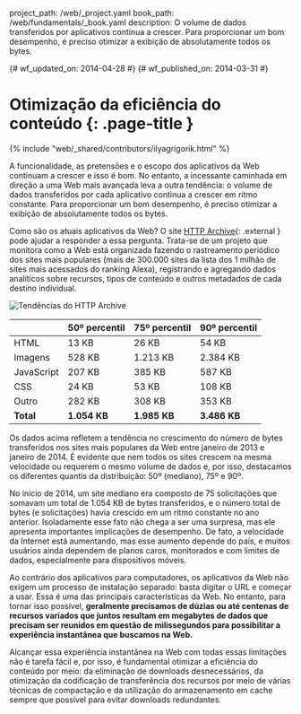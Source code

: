 project_path: /web/_project.yaml
book_path: /web/fundamentals/_book.yaml
description: O volume de dados transferidos por aplicativos continua a crescer. Para proporcionar um bom desempenho, é preciso otimizar a exibição de absolutamente todos os bytes.

{# wf_updated_on: 2014-04-28 #}
{# wf_published_on: 2014-03-31 #}

# Otimização da eficiência do conteúdo {: .page-title }

{% include "web/_shared/contributors/ilyagrigorik.html" %}



A funcionalidade, as pretensões e o escopo dos aplicativos da Web continuam a crescer e isso é bom. No entanto, a incessante caminhada em direção a uma Web mais avançada leva a outra tendência: o volume de dados transferidos por cada aplicativo continua a crescer em ritmo constante. Para proporcionar um bom desempenho, é preciso otimizar a exibição de absolutamente todos os bytes.


Como são os atuais aplicativos da Web? O site [HTTP Archive](http://httparchive.org/){: .external } pode ajudar a responder a essa pergunta. Trata-se de um projeto que monitora como a Web está organizada fazendo o rastreamento periódico dos sites mais populares (mais de 300.000 sites da lista dos 1 milhão de sites mais acessados do ranking Alexa), registrando e agregando dados analíticos sobre recursos, tipos de conteúdo e outros metadados de cada destino individual.

<img src="images/http-archive-trends.png" class="center" alt="Tendências do HTTP Archive">

<table>
<thead>
  <tr>
    <th></th>
    <th>50º percentil</th>
    <th>75º percentil</th>
    <th>90º percentil</th>
  </tr>
</thead>
<tr>
  <td data-th="tipo">HTML</td>
  <td data-th="50%">13 KB</td>
  <td data-th="75%">26 KB</td>
  <td data-th="90%">54 KB</td>
</tr>
<tr>
  <td data-th="tipo">Imagens</td>
  <td data-th="50%">528 KB</td>
  <td data-th="75%">1.213 KB</td>
  <td data-th="90%">2.384 KB</td>
</tr>
<tr>
  <td data-th="tipo">JavaScript</td>
  <td data-th="50%">207 KB</td>
  <td data-th="75%">385 KB</td>
  <td data-th="90%">587 KB</td>
</tr>
<tr>
  <td data-th="tipo">CSS</td>
  <td data-th="50%">24 KB</td>
  <td data-th="75%">53 KB</td>
  <td data-th="90%">108 KB</td>
</tr>
<tr>
  <td data-th="tipo">Outro</td>
  <td data-th="50%">282 KB</td>
  <td data-th="75%">308 KB</td>
  <td data-th="90%">353 KB</td>
</tr>
<tr>
  <td data-th="tipo"><strong>Total</strong></td>
  <td data-th="50%"><strong>1.054 KB</strong></td>
  <td data-th="75%"><strong>1.985 KB</strong></td>
  <td data-th="90%"><strong>3.486 KB</strong></td>
</tr>
</table>

Os dados acima refletem a tendência no crescimento do número de bytes transferidos nos sites mais populares da Web entre janeiro de 2013 e janeiro de 2014. É evidente que nem todos os sites crescem na mesma velocidade ou requerem o mesmo volume de dados e, por isso, destacamos os diferentes quantis da distribuição: 50º (mediano), 75º e 90º.

No início de 2014, um site mediano era composto de 75 solicitações que somavam um total de 1.054 KB de bytes transferidos, e o número total de bytes (e solicitações) havia crescido em um ritmo constante no ano anterior. Isoladamente esse fato não chega a ser uma surpresa, mas ele apresenta importantes implicações de desempenho. De fato, a velocidade da Internet está aumentando, mas esse aumento depende do país, e muitos usuários ainda dependem de planos caros, monitorados e com limites de dados, especialmente para dispositivos móveis.

Ao contrário dos aplicativos para computadores, os aplicativos da Web não exigem um processo de instalação separado: basta digitar o URL e começar a usar. Essa é uma das principais características da Web. No entanto, para tornar isso possível, **geralmente precisamos de dúzias ou até centenas de recursos variados que juntos resultam em megabytes de dados que precisam ser reunidos em questão de milissegundos para possibilitar a experiência instantânea que buscamos na Web.**

Alcançar essa experiência instantânea na Web com todas essas limitações não é tarefa fácil e, por isso, é fundamental otimizar a eficiência do conteúdo por meio: da eliminação de downloads desnecessários, da otimização da codificação de transferência dos recursos por meio de várias técnicas de compactação e da utilização do armazenamento em cache sempre que possível para evitar downloads redundantes.


